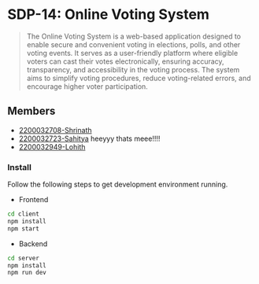
# SDP-14: Online Voting System

>The Online Voting System is a web-based application designed to enable secure and convenient voting in elections, polls, and other voting events. It serves as a user-friendly platform where eligible voters can cast their votes electronically, ensuring accuracy, transparency, and accessibility in the voting process. The system aims to simplify voting procedures, reduce voting-related errors, and encourage higher voter participation.
>

## Members

* [2200032708-Shrinath](https://github.com/MShrinath)
* [2200032723-Sahitya](https://github.com/vadlasahitya)    heeyyy thats meee!!!!
* [2200032949-Lohith](https://github.com/lohithkumar-j)


### Install
Follow the following steps to get development environment running.

* Frontend

``` bash
cd client
npm install
npm start
```

* Backend

``` bash
cd server
npm install
npm run dev
```

